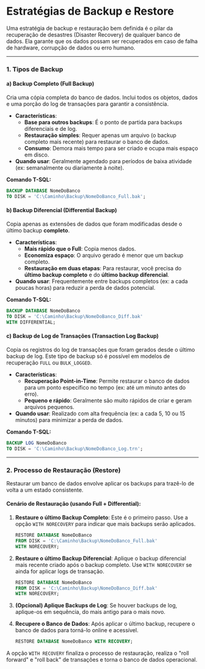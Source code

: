 # Estratégias de Backup e Restore

Uma estratégia de backup e restauração bem definida é o pilar da recuperação de desastres (Disaster Recovery) de qualquer banco de dados. Ela garante que os dados possam ser recuperados em caso de falha de hardware, corrupção de dados ou erro humano.

---

### 1. Tipos de Backup

#### a) Backup Completo (Full Backup)
Cria uma cópia completa do banco de dados. Inclui todos os objetos, dados e uma porção do log de transações para garantir a consistência.

- **Características**:
  - **Base para outros backups**: É o ponto de partida para backups diferenciais e de log.
  - **Restauração simples**: Requer apenas um arquivo (o backup completo mais recente) para restaurar o banco de dados.
  - **Consumo**: Demora mais tempo para ser criado e ocupa mais espaço em disco.
- **Quando usar**: Geralmente agendado para períodos de baixa atividade (ex: semanalmente ou diariamente à noite).

**Comando T-SQL:**
```sql
BACKUP DATABASE NomeDoBanco
TO DISK = 'C:\Caminho\Backup\NomeDoBanco_Full.bak';
```

#### b) Backup Diferencial (Differential Backup)
Copia apenas as extensões de dados que foram modificadas desde o último backup **completo**.

- **Características**:
  - **Mais rápido que o Full**: Copia menos dados.
  - **Economiza espaço**: O arquivo gerado é menor que um backup completo.
  - **Restauração em duas etapas**: Para restaurar, você precisa do **último backup completo** e do **último backup diferencial**.
- **Quando usar**: Frequentemente entre backups completos (ex: a cada poucas horas) para reduzir a perda de dados potencial.

**Comando T-SQL:**
```sql
BACKUP DATABASE NomeDoBanco
TO DISK = 'C:\Caminho\Backup\NomeDoBanco_Diff.bak'
WITH DIFFERENTIAL;
```

#### c) Backup de Log de Transações (Transaction Log Backup)
Copia os registros do log de transações que foram gerados desde o último backup de log. Este tipo de backup só é possível em modelos de recuperação `FULL` ou `BULK_LOGGED`.

- **Características**:
  - **Recuperação Point-in-Time**: Permite restaurar o banco de dados para um ponto específico no tempo (ex: até um minuto antes do erro).
  - **Pequeno e rápido**: Geralmente são muito rápidos de criar e geram arquivos pequenos.
- **Quando usar**: Realizado com alta frequência (ex: a cada 5, 10 ou 15 minutos) para minimizar a perda de dados.

**Comando T-SQL:**
```sql
BACKUP LOG NomeDoBanco
TO DISK = 'C:\Caminho\Backup\NomeDoBanco_Log.trn';
```

---

### 2. Processo de Restauração (Restore)

Restaurar um banco de dados envolve aplicar os backups para trazê-lo de volta a um estado consistente.

#### Cenário de Restauração (usando Full + Differential):

1.  **Restaure o último Backup Completo**: Este é o primeiro passo. Use a opção `WITH NORECOVERY` para indicar que mais backups serão aplicados.
    ```sql
    RESTORE DATABASE NomeDoBanco
    FROM DISK = 'C:\Caminho\Backup\NomeDoBanco_Full.bak'
    WITH NORECOVERY;
    ```

2.  **Restaure o último Backup Diferencial**: Aplique o backup diferencial mais recente criado após o backup completo. Use `WITH NORECOVERY` se ainda for aplicar logs de transação.
    ```sql
    RESTORE DATABASE NomeDoBanco
    FROM DISK = 'C:\Caminho\Backup\NomeDoBanco_Diff.bak'
    WITH NORECOVERY;
    ```

3.  **(Opcional) Aplique Backups de Log**: Se houver backups de log, aplique-os em sequência, do mais antigo para o mais novo.

4.  **Recupere o Banco de Dados**: Após aplicar o último backup, recupere o banco de dados para torná-lo online e acessível.
    ```sql
    RESTORE DATABASE NomeDoBanco WITH RECOVERY;
    ```

A opção `WITH RECOVERY` finaliza o processo de restauração, realiza o "roll forward" e "roll back" de transações e torna o banco de dados operacional.
